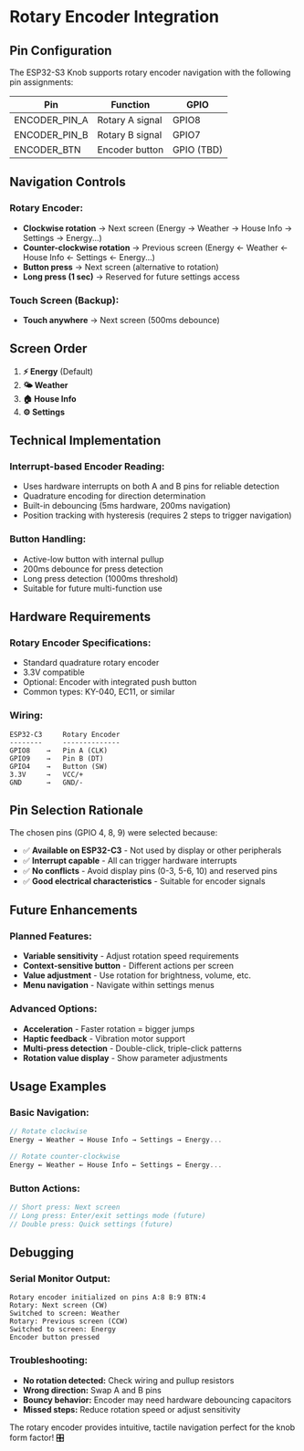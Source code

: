 # Rotary Encoder Integration

## Pin Configuration

The ESP32-S3 Knob supports rotary encoder navigation with the following pin assignments:

| Pin | Function | GPIO |
|-----|----------|------|
| ENCODER_PIN_A | Rotary A signal | GPIO8 |
| ENCODER_PIN_B | Rotary B signal | GPIO7 |
| ENCODER_BTN | Encoder button | GPIO (TBD) |

## Navigation Controls

### **Rotary Encoder:**
- **Clockwise rotation** → Next screen (Energy → Weather → House Info → Settings → Energy...)
- **Counter-clockwise rotation** → Previous screen (Energy ← Weather ← House Info ← Settings ← Energy...)
- **Button press** → Next screen (alternative to rotation)
- **Long press (1 sec)** → Reserved for future settings access

### **Touch Screen (Backup):**
- **Touch anywhere** → Next screen (500ms debounce)

## Screen Order

1. **⚡ Energy** (Default)
2. **🌤️ Weather**
3. **🏠 House Info**
4. **⚙️ Settings**

## Technical Implementation

### **Interrupt-based Encoder Reading:**
- Uses hardware interrupts on both A and B pins for reliable detection
- Quadrature encoding for direction determination
- Built-in debouncing (5ms hardware, 200ms navigation)
- Position tracking with hysteresis (requires 2 steps to trigger navigation)

### **Button Handling:**
- Active-low button with internal pullup
- 200ms debounce for press detection
- Long press detection (1000ms threshold)
- Suitable for future multi-function use

## Hardware Requirements

### **Rotary Encoder Specifications:**
- Standard quadrature rotary encoder
- 3.3V compatible
- Optional: Encoder with integrated push button
- Common types: KY-040, EC11, or similar

### **Wiring:**
```
ESP32-C3     Rotary Encoder
--------     --------------
GPIO8    →   Pin A (CLK)
GPIO9    →   Pin B (DT)
GPIO4    →   Button (SW)
3.3V     →   VCC/+
GND      →   GND/-
```

## Pin Selection Rationale

The chosen pins (GPIO 4, 8, 9) were selected because:
- ✅ **Available on ESP32-C3** - Not used by display or other peripherals
- ✅ **Interrupt capable** - All can trigger hardware interrupts
- ✅ **No conflicts** - Avoid display pins (0-3, 5-6, 10) and reserved pins
- ✅ **Good electrical characteristics** - Suitable for encoder signals

## Future Enhancements

### **Planned Features:**
- **Variable sensitivity** - Adjust rotation speed requirements
- **Context-sensitive button** - Different actions per screen
- **Value adjustment** - Use rotation for brightness, volume, etc.
- **Menu navigation** - Navigate within settings menus

### **Advanced Options:**
- **Acceleration** - Faster rotation = bigger jumps
- **Haptic feedback** - Vibration motor support
- **Multi-press detection** - Double-click, triple-click patterns
- **Rotation value display** - Show parameter adjustments

## Usage Examples

### **Basic Navigation:**
```cpp
// Rotate clockwise
Energy → Weather → House Info → Settings → Energy...

// Rotate counter-clockwise  
Energy ← Weather ← House Info ← Settings ← Energy...
```

### **Button Actions:**
```cpp
// Short press: Next screen
// Long press: Enter/exit settings mode (future)
// Double press: Quick settings (future)
```

## Debugging

### **Serial Monitor Output:**
```
Rotary encoder initialized on pins A:8 B:9 BTN:4
Rotary: Next screen (CW)
Switched to screen: Weather
Rotary: Previous screen (CCW)
Switched to screen: Energy
Encoder button pressed
```

### **Troubleshooting:**
- **No rotation detected:** Check wiring and pullup resistors
- **Wrong direction:** Swap A and B pins
- **Bouncy behavior:** Encoder may need hardware debouncing capacitors
- **Missed steps:** Reduce rotation speed or adjust sensitivity

The rotary encoder provides intuitive, tactile navigation perfect for the knob form factor! 🎛️
